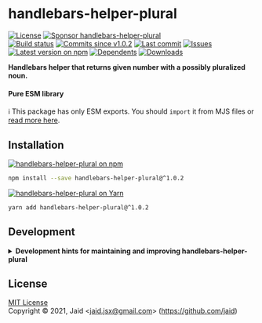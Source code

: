 # handlebars-helper-plural


<a href="https://raw.githubusercontent.com/jaid/handlebars-helper-plural/master/license.txt"><img src="https://img.shields.io/github/license/jaid/handlebars-helper-plural?style=flat-square" alt="License"/></a> <a href="https://github.com/sponsors/jaid"><img src="https://img.shields.io/badge/<3-Sponsor-FF45F1?style=flat-square" alt="Sponsor handlebars-helper-plural"/></a>  
<a href="https://actions-badge.atrox.dev/jaid/handlebars-helper-plural/goto"><img src="https://img.shields.io/endpoint.svg?style=flat-square&url=https%3A%2F%2Factions-badge.atrox.dev%2Fjaid%2Fhandlebars-helper-plural%2Fbadge" alt="Build status"/></a> <a href="https://github.com/jaid/handlebars-helper-plural/commits"><img src="https://img.shields.io/github/commits-since/jaid/handlebars-helper-plural/v1.0.2?style=flat-square&logo=github" alt="Commits since v1.0.2"/></a> <a href="https://github.com/jaid/handlebars-helper-plural/commits"><img src="https://img.shields.io/github/last-commit/jaid/handlebars-helper-plural?style=flat-square&logo=github" alt="Last commit"/></a> <a href="https://github.com/jaid/handlebars-helper-plural/issues"><img src="https://img.shields.io/github/issues/jaid/handlebars-helper-plural?style=flat-square&logo=github" alt="Issues"/></a>  
<a href="https://npmjs.com/package/handlebars-helper-plural"><img src="https://img.shields.io/npm/v/handlebars-helper-plural?style=flat-square&logo=npm&label=latest%20version" alt="Latest version on npm"/></a> <a href="https://github.com/jaid/handlebars-helper-plural/network/dependents"><img src="https://img.shields.io/librariesio/dependents/npm/handlebars-helper-plural?style=flat-square&logo=npm" alt="Dependents"/></a> <a href="https://npmjs.com/package/handlebars-helper-plural"><img src="https://img.shields.io/npm/dm/handlebars-helper-plural?style=flat-square&logo=npm" alt="Downloads"/></a>

**Handlebars helper that returns given number with a possibly pluralized noun.**


#### Pure ESM library

:information_source: This package has only ESM exports. You should `import` it from MJS files or [read more here](https://gist.github.com/sindresorhus/a39789f98801d908bbc7ff3ecc99d99c).




## Installation

<a href="https://npmjs.com/package/handlebars-helper-plural"><img src="https://img.shields.io/badge/npm-handlebars--helper--plural-C23039?style=flat-square&logo=npm" alt="handlebars-helper-plural on npm"/></a>

```bash
npm install --save handlebars-helper-plural@^1.0.2
```

<a href="https://yarnpkg.com/package/handlebars-helper-plural"><img src="https://img.shields.io/badge/Yarn-handlebars--helper--plural-2F8CB7?style=flat-square&logo=yarn&logoColor=white" alt="handlebars-helper-plural on Yarn"/></a>

```bash
yarn add handlebars-helper-plural@^1.0.2
```






















## Development

<details>
<summary><b>Development hints for maintaining and improving handlebars-helper-plural</b></summary>



Setting up:
```bash
git clone git@github.com:jaid/handlebars-helper-plural.git
cd handlebars-helper-plural
npm install
```
Testing:
```bash
npm run test:dev
```
Testing in production environment:
```bash
npm run test
```

</details>

## License
[MIT License](https://raw.githubusercontent.com/jaid/handlebars-helper-plural/master/license.txt)  
Copyright © 2021, Jaid \<jaid.jsx@gmail.com> (https://github.com/jaid)

<!---
Readme generated with tldw v7.3.1
https://github.com/Jaid/tldw
-->